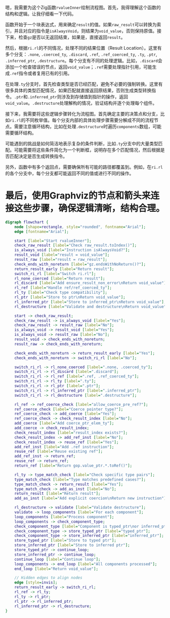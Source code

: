 嗯，我需要为这个Zig函数`rvalueInner`绘制流程图。首先，我得理解这个函数的结构和逻辑。让我仔细看一下代码。

函数开始于一个块表达式，用来确定`result`的值。如果`raw_result`可以转换为索引，并且对应的指令是`isAlwaysVoid`，则结果为`void_value`，否则保持原值。接下来，检查`gz`是否以无返回结束，如果是，直接返回`result`。

然后，根据`ri.rl`的不同情况，处理不同的结果位置（Result Location）。这里有多个分支：`.none`, `.coerced_ty`, `.discard`, `.ref`, `.ref_coerced_ty`, `.ty`, `.ptr`, `.inferred_ptr`, `.destructure`。每个分支有不同的处理逻辑。比如，`.discard`会添加一个检查错误的节点，返回`void_value`；`.ref`需要处理指针引用，可能生成`.ref`指令或者复用已有的引用。

在处理`.ty`分支时，首先检查类型是否已经匹配，避免不必要的强制转换。这里有很多具体的类型匹配情况，如果匹配就直接返回原结果，否则生成类型转换指令。`.ptr`和`.inferred_ptr`则涉及到存储值到指针的操作，返回`void_value`。`.destructure`处理解构的情况，验证结构并逐个处理每个组件。

接下来，我需要将这些逻辑步骤转化为流程图。首先确定主要的决策点和分支，比如`ri.rl`的不同枚举值。每个分支内部的具体处理步骤需要分解成不同的流程节点。需要注意循环结构，比如在处理`.destructure`时遍历`components`数组，可能需要循环结构。

可能遇到的挑战是如何简洁地表示复杂的条件判断，比如`.ty`分支中的大量类型匹配。可能需要将这些条件简化为一个判断框，说明存在多个匹配情况，然后根据是否匹配决定是否生成转换指令。

另外，函数中有多个返回点，需要确保所有可能的路径都覆盖到。例如，在`ri.rl`的各个分支中，每个分支都可能返回不同的值或进行不同的操作。

最后，使用Graphviz的节点和箭头来连接这些步骤，确保逻辑清晰，结构合理。
================================================
```dot
digraph flowchart {
    node [shape=rectangle, style="rounded", fontname="Arial"];
    edge [fontname="Arial"];

    start [label="Start rvalueInner"];
    check_raw_result [label="Check raw_result.toIndex()"];
    is_always_void [label="Instruction isAlwaysVoid?"];
    result_void [label="result = void_value"];
    result_raw [label="result = raw_result"];
    check_ends_with_noreturn [label="gz.endsWithNoReturn()?"];
    return_result_early [label="Return result"];
    switch_ri_rl [label="Switch ri.rl"];
    rl_none_coerced [label="Return result"];
    rl_discard [label="Add ensure_result_non_error\nReturn void_value"];
    rl_ref [label="Handle ref/ref_coerced_ty"];
    rl_ty [label="Check type compatibility"];
    rl_ptr [label="Store to ptr\nReturn void_value"];
    rl_inferred_ptr [label="Store to inferred_ptr\nReturn void_value"];
    rl_destructure [label="Validate and destructure\nReturn void_value"];

    start -> check_raw_result;
    check_raw_result -> is_always_void [label="Yes"];
    check_raw_result -> result_raw [label="No"];
    is_always_void -> result_void [label="Yes"];
    is_always_void -> result_raw [label="No"];
    result_void -> check_ends_with_noreturn;
    result_raw -> check_ends_with_noreturn;

    check_ends_with_noreturn -> return_result_early [label="Yes"];
    check_ends_with_noreturn -> switch_ri_rl [label="No"];

    switch_ri_rl -> rl_none_coerced [label=".none, .coerced_ty"];
    switch_ri_rl -> rl_discard [label=".discard"];
    switch_ri_rl -> rl_ref [label=".ref, .ref_coerced_ty"];
    switch_ri_rl -> rl_ty [label=".ty"];
    switch_ri_rl -> rl_ptr [label=".ptr"];
    switch_ri_rl -> rl_inferred_ptr [label=".inferred_ptr"];
    switch_ri_rl -> rl_destructure [label=".destructure"];

    rl_ref -> ref_coerce_check [label="allow_coerce_pre_ref?"];
    ref_coerce_check [label="Coerce pointer type?"];
    ref_coerce_check -> add_coerce [label="Yes"];
    ref_coerce_check -> check_result_index [label="No"];
    add_coerce [label="Add coerce_ptr_elem_ty"];
    add_coerce -> check_result_index;
    check_result_index [label="result_index exists?"];
    check_result_index -> add_ref_inst [label="No"];
    check_result_index -> reuse_ref [label="Yes"];
    add_ref_inst [label="Add .ref instruction"];
    reuse_ref [label="Reuse existing ref"];
    add_ref_inst -> return_ref;
    reuse_ref -> return_ref;
    return_ref [label="Return gop.value_ptr.*.toRef()"];

    rl_ty -> type_match_check [label="Check specific type pairs"];
    type_match_check [label="Type matches predefined cases?"];
    type_match_check -> return_result [label="Yes"];
    type_match_check -> add_as_inst [label="No"];
    return_result [label="Return result"];
    add_as_inst [label="Add explicit coercion\nReturn new instruction"];

    rl_destructure -> validate [label="Validate destructure"];
    validate -> loop_components [label="For each component"];
    loop_components [label="Process component"];
    loop_components -> check_component_type;
    check_component_type [label="Component is typed_ptr\nor inferred_ptr?"];
    check_component_type -> store_typed_ptr [label="typed_ptr"];
    check_component_type -> store_inferred_ptr [label="inferred_ptr"];
    store_typed_ptr [label="Store to typed ptr"];
    store_inferred_ptr [label="Store to inferred ptr"];
    store_typed_ptr -> continue_loop;
    store_inferred_ptr -> continue_loop;
    continue_loop [label="Continue loop"];
    loop_components -> end_loop [label="All components processed"];
    end_loop [label="Return void_value"];

    // Hidden edges to align nodes
    edge [style=invis];
    return_result_early -> switch_ri_rl;
    rl_ref -> rl_ty;
    rl_ty -> rl_ptr;
    rl_ptr -> rl_inferred_ptr;
    rl_inferred_ptr -> rl_destructure;
}
```